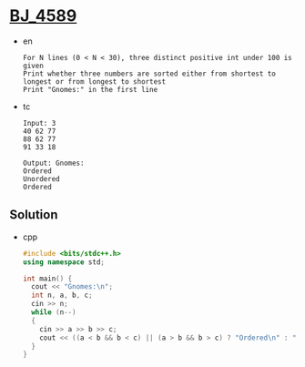 # [BJ_4589](https://www.acmicpc.net/problem/4589)

* en

  ```en
  For N lines (0 < N < 30), three distinct positive int under 100 is given
  Print whether three numbers are sorted either from shortest to longest or from longest to shortest
  Print "Gnomes:" in the first line
  ```

* tc

  ```tc
  Input: 3
  40 62 77
  88 62 77
  91 33 18

  Output: Gnomes:
  Ordered
  Unordered
  Ordered
  ```

## Solution

* cpp

  ```cpp
  #include <bits/stdc++.h>
  using namespace std;

  int main() {
    cout << "Gnomes:\n";
    int n, a, b, c;
    cin >> n;
    while (n--)
    {
      cin >> a >> b >> c;
      cout << ((a < b && b < c) || (a > b && b > c) ? "Ordered\n" : "Unordered\n");
    }
  }
  ```
